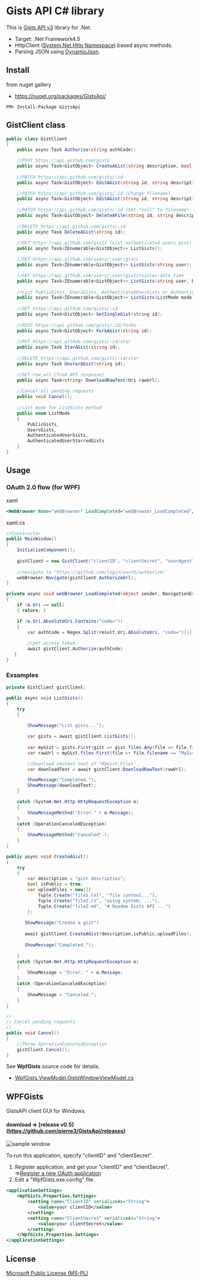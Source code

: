 # Gists API C# library

This is [Gists API v3](http://developer.github.com/v3/gists/) library for .Net.
- Target: .Net Framework4.5
- HttpClient ([System.Net.Http Namespace](http://msdn.microsoft.com/library/system.net.http.aspx)) based async methods.
- Parsing JSON using [DynamicJson](http://dynamicjson.codeplex.com/).

## Install
from nuget gallery  
- https://nuget.org/packages/GistsApi/

```
PM> Install-Package GistsApi
```

## GistClient class

```cs
public class GistClient
{
    public async Task Authorize(string authCode);

    //POST https://api.github.com/gists
    public async Task<GistObject> CreateAGist(string description, bool isPublic, IEnumerable<Tuple<string, string>> fileContentCollection);
    
    //PATCH https://api.github.com/gists/:id
    public async Task<GistObject> EditAGist(string id, string description, string targetFilename, string content);

    //PATCH https://api.github.com/gists/:id (Change filename)
    public async Task<GistObject> EditAGist(string id, string description, string oldFilename, string newFilename, string content);
    
    //PATCH https://api.github.com/gists/:id (Set "null" to filename)
    public async Task<GistObject> DeleteAFile(string id, string description, string filename);
    
    //DELETE https://api.github.com/gists/:id
    public async Task DeleteAGist(string id);
    
    //GET https://api.github.com/gists (List authenticated users gist)
    public async Task<IEnumerable<GistObject>> ListGists();

    //GET https://api.github.com/users/:user/gists
    public async Task<IEnumerable<GistObject>> ListGists(string user);

    //GET https://api.github.com/users/:user/gists?since=:date_time
    public async Task<IEnumerable<GistObject>> ListGists(string user, DateTime since);
    
    //List PublicGists, UsersGists, AuthenticatedUserGists or AuthenticatedUserStarredGists
    public async Task<IEnumerable<GistObject>> ListGists(ListMode mode);
    
    //GET https://api.github.com/gists/:id
    public async Task<GistObject> GetSingleGist(string id);
    
    //POST https://api.github.com/gists/:id/forks
    public async Task<GistObject> ForkAGist(string id);
    
    //PUT https://api.github.com/gists/:id/star
    public async Task StarAGist(string id);
    
    //DELETE https://api.github.com/gists/:id/star
    public async Task UnstarAGist(string id);

    //GET row_url (from API response)
    public async Task<string> DownloadRawText(Uri rawUrl);
    
    //Cancel all pending requests
    public void Cancel();
    
    //List mode for ListGists method 
    public enum ListMode
    {
        PublicGists,
        UsersGists,
        AuthenticatedUserGists,
        AuthenticatedUserStarredGists
    }
}

```
## Usage
### OAuth 2.0 flow (for WPF)
xaml
```xml
<WebBrowser Name="webBrowser" LoadCompleted="webBrowser_LoadCompleted"/>
```
xaml.cs
```cs
//Constructor
public MainWindow()
{
    InitializeComponent();
    
    gistClient = new GistClient("clientID", "clientSecret", "userAgent");
    
    //navigate to "https://github.com/login/oauth/authorize" 
    webBrowser.Navigate(gistClient.AuthorizeUrl);
}

private async void webBrowser_LoadCompleted(object sender, NavigationEventArgs e) 
{
    if (e.Uri == null)
    { return; }

    if (e.Uri.AbsoluteUri.Contains("code="))
    {
        var authCode = Regex.Split(result.Uri.AbsoluteUri, "code=")[1];
        
        //get access token
        await gistClient.Authorize(authCode)
   }
}
```

### Exsamples

```cs
private GistClient gistClient;

public async void ListGists()
{
    try
    {
    
        ShowMessage("List gists...");

        var gists = await gistClient.ListGists();
    
        var myGist = gists.First(gist => gist.files.Any(file => file.filename == "MyGist_File1"));
        var rawUrl = myGist.files.First(file => file.filename == "MyGist_File1").raw_url;

        //Download content text of "MyGist_File1".
        var downloadText = await gistClient.DownloadRawText(rawUrl);

        ShowMessage("Completed.");
        ShowMessage(downloadText);
    }

    catch (System.Net.Http.HttpRequestException e)
    {
        ShowMessageMethod("Error." + e.Message);
    }
    catch (OperationCanceledException)
    {
        ShowMessageMethod("Canceled".);
    }
}

public async void CreateAGist()
{
    try
    {
        var description = "gist description";
        bool isPublic = true;
        var uploadFiles = new[]{
            Tuple.Create("file1.txt", "file content..."),
            Tuple.Create("file2.cs", "using system; ..."),
            Tuple.Create("file2.md", "# Readme Gists API ...")
        };
        
       ShowMessage("Create a gist")
       
       await gistClient.CreateAGist(description,isPublic,uploadFiles);
       
       ShowMessage("Completed.");
       
    } 
    catch (System.Net.Http.HttpRequestException e)
    {
        ShowMessage = "Error. " + e.Message;
    }
    catch (OperationCanceledException)
    {
        ShowMessage = "Canceled.";
    }
}

//
// Cancel pending requests.
//
public void Cancel()
{
    //Throw OperationCanceledException
    gistClient.Cancel();
}

```

See __WpfGists__ source code for details.
- [WpfGists.ViewModel.GistsWindowViewModel.cs](https://github.com/pierre3/GistsApi/blob/master/WpfGists.ViewModel/GistsWindowViewModel.cs)

## WPFGists
GistsAPI client GUI for Windows. 

#### download => [release v0.5] (https://github.com/pierre3/GistsApi/releases)

![sample window](https://raw.github.com/pierre3/Images/master/GistApiSampleWindow.png)

To run this application, specify "clientID" and "clientSecret".

1. Register application, and get your "clientID" and "clientSecret".
 =>[Register a new OAuth application](https://github.com/settings/applications/new)
2. Edit a "WpfGists.exe.config" file.

```xml
<applicationSettings>
    <WpfGists.Properties.Settings>
        <setting name="ClientID" serializeAs="String">
            <value>your clientID</value>
        </setting>
        <setting name="ClientSecret" serializeAs="String">
            <value>your clientSecret</value>
        </setting>
    </WpfGists.Properties.Settings>
</applicationSettings>
```

## License 
[Microsoft Public License (MS-PL)](http://opensource.org/licenses/MS-PL)
